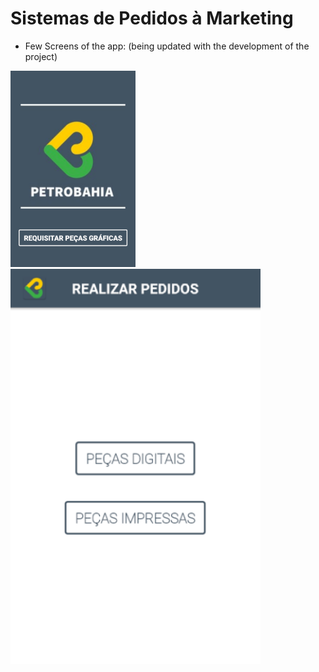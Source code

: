 # Sistemas de Pedidos à Marketing

* Few Screens of the app: (being updated with the development of the project)

<img src="/imgs_readme/initial_screen.png" width="200"/> <img src="/imgs_readme/fragment_typegraphicpieces.png" width="400"/>
